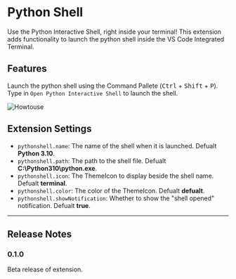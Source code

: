 # Python Shell 
Use the Python Interactive Shell, right inside your terminal! This extension adds functionality to launch the python shell inside the VS Code Integrated Terminal.

## Features

Launch the python shell using the Command Pallete (<kbd>Ctrl</kbd> + <kbd>Shift</kbd> + <kbd>P</kbd>). Type in `Open Python Interactive Shell` to launch the shell.

![Howtouse](tutorial)
## Extension Settings

* `pythonshell.name`: The name of the shell when it is launched. Defualt **Python 3.10**.
* `pythonshell.path`: The path to the shell file. Defualt **C:\\Python310\\python.exe**.
* `pythonshell.icon`: The ThemeIcon to display beside the shell name. Defualt **terminal**.
* `pythonshell.color`: The color of the ThemeIcon. Defualt **defualt**.
* `pythonshell.showNotification`: Whether to show the "shell opened" notification. Defualt **true**.
 ---
## Release Notes

### 0.1.0
Beta release of extension.